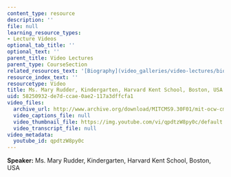 ```yaml
---
content_type: resource
description: ''
file: null
learning_resource_types:
- Lecture Videos
optional_tab_title: ''
optional_text: ''
parent_title: Video Lectures
parent_type: CourseSection
related_resources_text: '[Biography](video_galleries/video-lectures/biography#mr)'
resource_index_text: ''
resourcetype: Video
title: Ms. Mary Rudder, Kindergarten, Harvard Kent School, Boston, USA
uid: 58250932-de7d-ccae-0ae2-117a3dffcfa1
video_files:
  archive_url: http://www.archive.org/download/MITCMS9.30F01/mit-ocw-cms930-mary-03jul2003-220k.mp4
  video_captions_file: null
  video_thumbnail_file: https://img.youtube.com/vi/qpdtzW8py0c/default.jpg
  video_transcript_file: null
video_metadata:
  youtube_id: qpdtzW8py0c
---
```


**Speaker:** Ms. Mary Rudder, Kindergarten, Harvard Kent School, Boston, USA